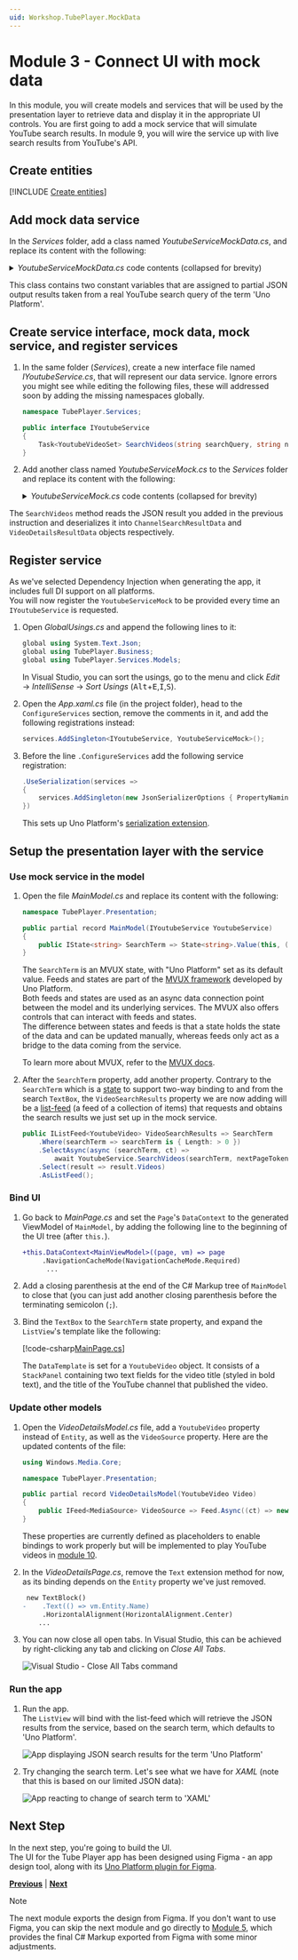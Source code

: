 ```yaml
---
uid: Workshop.TubePlayer.MockData
---
```


# Module 3 - Connect UI with mock data

In this module, you will create models and services that will be used by the presentation layer to retrieve data and display it in the appropriate UI controls. You are first going to add a mock service that will simulate YouTube search results. In module 9, you will wire the service up with live search results from YouTube's API.

## Create entities

[!INCLUDE [Create entities](create-entities.md)]

## Add mock data service

In the *Services* folder, add a class named *YoutubeServiceMockData.cs*, and replace its content with the following:

<details>
    <summary><i>YoutubeServiceMockData.cs</i> code contents (collapsed for brevity)</summary>

[!code-csharp[YoutubeServiceMockData.cs](YoutubeServiceMockData.cs)]
</details>

This class contains two constant variables that are assigned to partial JSON output results taken from a real YouTube search query of the term 'Uno Platform'.

## Create service interface, mock data, mock service, and register services

1. In the same folder (*Services*), create a new interface file named *IYoutubeService.cs*, that will represent our data service.
    Ignore errors you might see while editing the following files, these will addressed soon by adding the missing namespaces globally.

    ```csharp
    namespace TubePlayer.Services;

    public interface IYoutubeService
    {
        Task<YoutubeVideoSet> SearchVideos(string searchQuery, string nextPageToken, uint maxResult, CancellationToken ct);
    }
    ```

1. Add another class named *YoutubeServiceMock.cs* to the *Services* folder and replace its content with the following:

    <details>
        <summary><i>YoutubeServiceMock.cs</i> code contents (collapsed for brevity)</summary>

    [!code-csharp[YoutubeServiceMock.cs](YoutubeServiceMock.cs)]
    </details>

The `SearchVideos` method reads the JSON result you added in the previous instruction and deserializes it into `ChannelSearchResultData` and `VideoDetailsResultData` objects respectively.

## Register service

As we've selected Dependency Injection when generating the app, it includes full DI support on all platforms.  
You will now register the `YoutubeServiceMock` to be provided every time an `IYoutubeService` is requested.

1. Open *GlobalUsings.cs* and append the following lines to it:

    ```csharp
    global using System.Text.Json;
    global using TubePlayer.Business;
    global using TubePlayer.Services.Models;
    ```    

    In Visual Studio, you can sort the usings, go to the menu and click *Edit* → *IntelliSense* → *Sort Usings* (<kbd>Alt</kbd>+<kbd>E</kbd>,<kbd>I</kbd>,<kbd>S</kbd>).

1. Open the *App.xaml.cs* file (in the project folder), head to the `ConfigureServices` section, remove the comments in it, and add the following registrations instead:

    ```csharp
    services.AddSingleton<IYoutubeService, YoutubeServiceMock>();
    ```

1. Before the line `.ConfigureServices` add the following service registration:

    ```csharp
    .UseSerialization(services =>
    {
        services.AddSingleton(new JsonSerializerOptions { PropertyNamingPolicy = JsonNamingPolicy.CamelCase });
    })
    ```

    This sets up Uno Platform's [serialization extension](xref:Uno.Extensions.Serialization.Overview).

## Setup the presentation layer with the service

### Use mock service in the model

1. Open the file *MainModel.cs* and replace its content with the following:

    ```csharp
    namespace TubePlayer.Presentation;
    
    public partial record MainModel(IYoutubeService YoutubeService)
    {
        public IState<string> SearchTerm => State<string>.Value(this, () => "Uno Platform");
    }
    ```

    The `SearchTerm` is an MVUX state, with "Uno Platform" set as its default value. Feeds and states are part of the [MVUX framework](https://aka.platform.uno/mvux) developed by Uno Platform.  
    Both feeds and states are used as an async data connection point between the model and its underlying services. The MVUX also offers controls that can interact with feeds and states.  
    The difference between states and feeds is that a state holds the state of the data and can be updated manually, whereas feeds only act as a bridge to the data coming from the service.

    To learn more about MVUX, refer to the [MVUX docs](xref:Uno.Extensions.Mvux.Overview).

1. After the `SearchTerm` property, add another property. Contrary to the `SearchTerm` which is a [state](xref:Uno.Extensions.Mvux.States) to support two-way binding to and from the search `TextBox`, the `VideoSearchResults` property we are now adding will be a [list-feed](xref:Uno.Extensions.Mvux.ListFeeds) (a feed of a collection of items) that requests and obtains the search results we just set up in the mock service.  

    ```csharp
    public IListFeed<YoutubeVideo> VideoSearchResults => SearchTerm
        .Where(searchTerm => searchTerm is { Length: > 0 })
        .SelectAsync(async (searchTerm, ct) =>
            await YoutubeService.SearchVideos(searchTerm, nextPageToken: string.Empty, maxResult: 30, ct))
        .Select(result => result.Videos)
        .AsListFeed();
    ```

### Bind UI

1. Go back to *MainPage.cs* and set the `Page`'s `DataContext` to the generated ViewModel of `MainModel`, by adding the following line to the beginning of the UI tree (after `this.`).

    ```diff
    +this.DataContext<MainViewModel>((page, vm) => page
         .NavigationCacheMode(NavigationCacheMode.Required)
          ...
    ```

1. Add a closing parenthesis at the end of the C# Markup tree of `MainModel` to close that (you can just add another closing parenthesis before the terminating semicolon (`;`).

1. Bind the `TextBox` to the `SearchTerm` state property, and expand the `ListView`'s template like the following:

    <!-- TODO: Ensure indented code-csharp renders properly -->
    [!code-csharp[MainPage.cs](MainPage.cs)]

    The `DataTemplate` is set for a `YoutubeVideo` object. It consists of a `StackPanel` containing two text fields for the video title (styled in bold text), and the title of the YouTube channel that published the video.

### Update other models

1. Open the *VideoDetailsModel.cs* file, add a `YoutubeVideo` property instead of `Entity`, as well as the `VideoSource` property.
    Here are the updated contents of the file:

    ```csharp
    using Windows.Media.Core;
    
    namespace TubePlayer.Presentation;
    
    public partial record VideoDetailsModel(YoutubeVideo Video)
    {
        public IFeed<MediaSource> VideoSource => Feed.Async((ct) => new ValueTask<MediaSource>());
    }
    ```

    These properties are currently defined as placeholders to enable bindings to work properly but will be implemented to play YouTube videos in [module 10](xref:Workshop.TubePlayer.MediaPlayer).

1. In the *VideoDetailsPage.cs*, remove the `Text` extension method for now, as its binding depends on the `Entity` property we've just removed.

    ```diff
     new TextBlock()
    -    .Text(() => vm.Entity.Name)
         .HorizontalAlignment(HorizontalAlignment.Center)
        ...
    ```

1. You can now close all open tabs. In Visual Studio, this can be achieved by right-clicking any tab and clicking on *Close All Tabs*.

    ![Visual Studio - Close All Tabs command](close-all-tabs.jpg)

### Run the app

1. Run the app.  
  The `ListView` will bind with the list-feed which will retrieve the JSON results from the service, based on the search term, which defaults to 'Uno Platform'.

    ![App displaying JSON search results for the term 'Uno Platform'](ui-output-plain.jpg)

1. Try changing the search term. Let's see what we have for *XAML* (note that this is based on our limited JSON data):

    ![App reacting to change of search term to 'XAML'](ui-output-plain-searching.gif)

## Next Step

In the next step, you're going to build the UI.  
The UI for the Tube Player app has been designed using Figma - an app design tool, along with its [Uno Platform plugin for Figma](https://aka.platform.uno/uno-figma).

**[Previous](xref:Workshop.TubePlayer.BasicLayout "Creating basic UI layout with C# Markup")** | **[Next](xref:Workshop.TubePlayer.Figma "Importing UI from Figma (optional)")**

> [!NOTE]  
> The next module exports the design from Figma. If you don't want to use Figma, you can skip the next module and go directly to [Module 5](xref:Workshop.TubePlayer.UI), which provides the final C# Markup exported from Figma with some minor adjustments.

